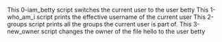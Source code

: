 This 0-iam_betty script switches the current user to the user betty
This 1-who_am_i script prints the effective username of the current user
This 2-groups script prints all the groups the current user is part of.
This 3-new_owner script changes the owner of the file hello to the user betty

